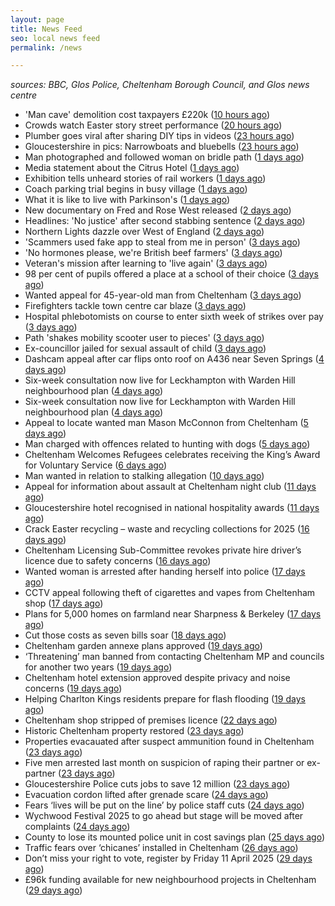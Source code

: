 ```yaml
---
layout: page
title: News Feed
seo: local news feed
permalink: /news

---
```


_sources: BBC, Glos Police, Cheltenham Borough Council, and Glos news centre_

<!-- news_marker starts -->
- 'Man cave' demolition cost taxpayers £220k ([10 hours ago](https://www.bbc.com/news/articles/creq3q85xn5o))
- Crowds watch Easter story street performance ([20 hours ago](https://www.bbc.com/news/articles/cy8q4xpw6v6o))
- Plumber goes viral after sharing DIY tips in videos ([23 hours ago](https://www.bbc.com/news/articles/ckgxxv4zvevo))
- Gloucestershire in pics: Narrowboats and bluebells ([23 hours ago](https://www.bbc.com/news/articles/crrzjj4e0qqo))
- Man photographed and followed woman on bridle path ([1 days ago](https://www.bbc.com/news/articles/clywg70lnwko))
- Media statement about the Citrus Hotel ([1 days ago](https://www.cheltenham.gov.uk/news/article/3004/media_statement_about_the_citrus_hotel))
- Exhibition tells unheard stories of rail workers ([1 days ago](https://www.bbc.com/news/articles/cr5der1mr83o))
- Coach parking trial begins in busy village ([1 days ago](https://www.bbc.com/news/articles/cvg777d297yo))
- What it is like to live with Parkinson's ([1 days ago](https://www.bbc.com/news/articles/cj3xxen5v0vo))
- New documentary on Fred and Rose West released ([2 days ago](https://www.bbc.com/news/articles/c78j443v77vo))
- Headlines: 'No justice' after second stabbing sentence ([2 days ago](https://www.bbc.com/news/articles/c8epx324pdwo))
- Northern Lights dazzle over West of England ([2 days ago](https://www.bbc.com/news/articles/cpvrlw8xjdmo))
- 'Scammers used fake app to steal from me in person' ([3 days ago](https://www.bbc.com/news/articles/cn05d58jwvdo))
- 'No hormones please, we're British beef farmers' ([3 days ago](https://www.bbc.com/news/articles/cp31qqlq29vo))
- Veteran's mission after learning to 'live again' ([3 days ago](https://www.bbc.com/news/articles/cn5xxn54zz6o))
- 98 per cent of pupils offered a place at a school of their choice ([3 days ago](https://gloucesternewscentre.co.uk/98-per-cent-of-pupils-offered-a-place-at-a-school-of-their-choice/))
- Wanted appeal for 45-year-old man from Cheltenham ([3 days ago](https://gloucesternewscentre.co.uk/wanted-appeal-for-45-year-old-man-from-cheltenham/))
- Firefighters tackle town centre car blaze ([3 days ago](https://www.bbc.com/news/articles/cdjlzz2rj3xo))
- Hospital phlebotomists on course to enter sixth week of strikes over pay ([3 days ago](https://gloucesternewscentre.co.uk/hospital-phlebotomists-on-course-to-enter-sixth-week-of-strikes-over-pay/))
- Path 'shakes mobility scooter user to pieces' ([3 days ago](https://www.bbc.com/news/articles/cy70yxyy3ggo))
- Ex-councillor jailed for sexual assault of child ([3 days ago](https://www.bbc.com/news/articles/cql6z67xl5qo))
- Dashcam appeal after car flips onto roof on A436 near Seven Springs ([4 days ago](https://gloucesternewscentre.co.uk/dashcam-appeal-after-car-flips-onto-roof-on-a436-near-seven-springs/))
- Six-week consultation now live for Leckhampton with Warden Hill neighbourhood plan ([4 days ago](https://gloucesternewscentre.co.uk/six-week-consultation-now-live-for-leckhampton-with-warden-hill-neighbourhood-plan-2/))
- Six-week consultation now live for Leckhampton with Warden Hill neighbourhood plan ([4 days ago](https://www.cheltenham.gov.uk/news/article/3003/six-week_consultation_now_live_for_leckhampton_with_warden_hill_neighbourhood_plan))
- Appeal to locate wanted man Mason McConnon from Cheltenham ([5 days ago](https://gloucesternewscentre.co.uk/appeal-to-locate-wanted-man-mason-mcconnon-from-cheltenham/))
- Man charged with offences related to hunting with dogs ([5 days ago](https://gloucesternewscentre.co.uk/man-charged-with-offences-related-to-hunting-with-dogs/))
- Cheltenham Welcomes Refugees celebrates receiving the King’s Award for Voluntary Service ([6 days ago](https://gloucesternewscentre.co.uk/cheltenham-welcomes-refugees-celebrates-receiving-the-kings-award-for-voluntary-service/))
- Man wanted in relation to stalking allegation ([10 days ago](https://gloucesternewscentre.co.uk/man-wanted-in-relation-to-stalking-allegation/))
- Appeal for information about assault at Cheltenham night club ([11 days ago](https://gloucesternewscentre.co.uk/appeal-for-information-about-assault-at-cheltenham-night-club/))
- Gloucestershire hotel recognised in national hospitality awards ([11 days ago](https://gloucesternewscentre.co.uk/gloucestershire-hotel-recognised-in-national-hospitality-awards/))
- Crack Easter recycling – waste and recycling collections for 2025 ([16 days ago](https://www.cheltenham.gov.uk/news/article/3002/crack_easter_recycling_%E2%80%93_waste_and_recycling_collections_for_2025))
- Cheltenham Licensing Sub-Committee revokes private hire driver’s licence due to safety concerns ([16 days ago](https://www.cheltenham.gov.uk/news/article/3001/cheltenham_licensing_sub-committee_revokes_private_hire_drivers_licence_due_to_safety_concerns))
- Wanted woman is arrested after handing herself into police ([17 days ago](https://gloucesternewscentre.co.uk/wanted-woman-is-arrested-after-handing-herself-into-police/))
- CCTV appeal following theft of cigarettes and vapes from Cheltenham shop ([17 days ago](https://gloucesternewscentre.co.uk/cctv-appeal-following-theft-of-cigarettes-and-vapes-from-cheltenham-shop/))
- Plans for 5,000 homes on farmland near Sharpness & Berkeley ([17 days ago](https://www.bbc.co.uk/sounds/play/p0l1v3k3))
- Cut those costs as seven bills soar ([18 days ago](https://www.bbc.co.uk/sounds/play/p0l1mstk))
- Cheltenham garden annexe plans approved ([19 days ago](https://gloucesternewscentre.co.uk/cheltenham-garden-annexe-plans-approved/))
- ‘Threatening’ man banned from contacting Cheltenham MP and councils for another two years ([19 days ago](https://gloucesternewscentre.co.uk/threatening-man-banned-from-contacting-cheltenham-mp-and-councils-for-another-two-years/))
- Cheltenham hotel extension approved despite privacy and noise concerns ([19 days ago](https://gloucesternewscentre.co.uk/cheltenham-hotel-extension-approved-despite-privacy-and-noise-concerns/))
- Helping Charlton Kings residents prepare for flash flooding ([19 days ago](https://www.cheltenham.gov.uk/news/article/3000/helping_charlton_kings_residents_prepare_for_flash_flooding))
- Cheltenham shop stripped of premises licence ([22 days ago](https://gloucesternewscentre.co.uk/cheltenham-shop-stripped-of-premises-licence/))
- Historic Cheltenham property restored ([23 days ago](https://gloucesternewscentre.co.uk/historic-cheltenham-property-restored/))
- Properties evacauated after suspect ammunition found in Cheltenham ([23 days ago](https://gloucesternewscentre.co.uk/propeties-evacauated-after-suspect-ammuintion-found-in-cheltenham/))
- Five men arrested last month on suspicion of raping their partner or ex-partner ([23 days ago](https://gloucesternewscentre.co.uk/five-men-arrested-last-month-on-suspicion-of-raping-their-partner-or-ex-partner/))
- Gloucestershire Police cuts jobs to save 12 million ([23 days ago](https://www.bbc.co.uk/sounds/play/p0l0mzhx))
- Evacuation cordon lifted after grenade scare ([24 days ago](https://gloucesternewscentre.co.uk/evacuation-cordon-lifted-after-grenade-scare/))
- Fears ‘lives will be put on the line’ by police staff cuts ([24 days ago](https://gloucesternewscentre.co.uk/fears-lives-will-be-put-on-the-line-by-police-staff-cuts/))
- Wychwood Festival 2025 to go ahead but stage will be moved after complaints ([24 days ago](https://gloucesternewscentre.co.uk/wychwood-festival-2025-to-go-ahead-but-stage-will-be-moved-after-complaints/))
- County to lose its mounted police unit in cost savings plan ([25 days ago](https://gloucesternewscentre.co.uk/county-to-lose-its-mounted-police-unit-in-cost-savings-plan/))
- Traffic fears over ‘chicanes’ installed in Cheltenham ([26 days ago](https://gloucesternewscentre.co.uk/traffic-fears-over-chicanes-installed-in-cheltenham/))
- Don’t miss your right to vote, register by Friday 11 April 2025 ([29 days ago](https://www.cheltenham.gov.uk/news/article/2999/dont_miss_your_right_to_vote_register_by_friday_11_april_2025))
- £96k funding available for new neighbourhood projects in Cheltenham ([29 days ago](https://www.cheltenham.gov.uk/news/article/2998/96k_funding_available_for_new_neighbourhood_projects_in_cheltenham))

<!-- news_marker ends -->
